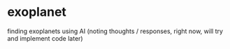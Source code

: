 # exoplanet
finding exoplanets using AI (noting thoughts / responses, right now, will try and implement code later)
